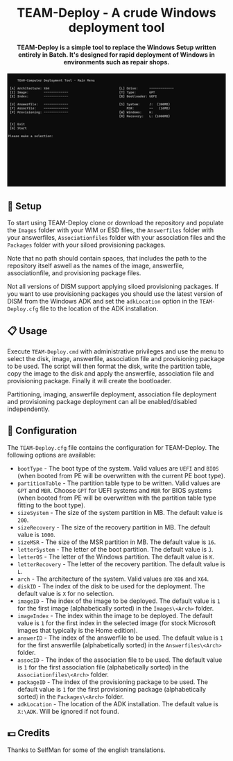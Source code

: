 <h1 align="center">
  <br>
  TEAM-Deploy - A crude Windows deployment tool
  <br>
</h1>

<h4 align="center">
  TEAM-Deploy is a simple tool to replace the Windows Setup written entirely in Batch. It's designed for rapid deployment of Windows in environments such as repair shops.
</h4>

<p align="center">
  <img src="./.github/title_animation.gif" alt="Size Limit CLI" width="738">
</p>

## 💾 Setup

To start using TEAM-Deploy clone or download the repository and populate the `Images` folder with your WIM or ESD files, the `Answerfiles` folder with your answerfiles, `Associationfiles` folder with your association files and the `Packages` folder with your siloed provisioning packages.

Note that no path should contain spaces, that includes the path to the repository itself aswell as the names of the image, answerfile, associationfile, and provisioning package files.

Not all versions of DISM support applying siloed provisioning packages. If you want to use provisioning packages you should use the latest version of DISM from the Windows ADK and set the `adkLocation` option in the `TEAM-Deploy.cfg` file to the location of the ADK installation.

## 📋 Usage

Execute `TEAM-Deploy.cmd` with administrative privileges and use the menu to select the disk, image, answerfile, association file and provisioning package to be used. The script will then format the disk, write the partition table, copy the image to the disk and apply the answerfile, association file and provisioning package. Finally it will create the bootloader.

Partitioning, imaging, answerfile deployment, association file deployment and provisioning package deployment can all be enabled/disabled independently.

## 📝 Configuration

The `TEAM-Deploy.cfg` file contains the configuration for TEAM-Deploy. The following options are available:
* `bootType` - The boot type of the system. Valid values are `UEFI` and `BIOS` (when booted from PE will be overwritten with the current PE boot type).
* `partitionTable` - The partition table type to be written. Valid values are `GPT` and `MBR`. Choose `GPT` for UEFI systems and `MBR` for BIOS systems (when booted from PE will be overwritten with the partition table type fitting to the boot type).
* `sizeSystem` - The size of the system partition in MB. The default value is `200`.
* `sizeRecovery` - The size of the recovery partition in MB. The default value is `1000`.
* `sizeMSR` - The size of the MSR partition in MB. The default value is `16`.
* `letterSystem` - The letter of the boot partition. The default value is `J`.
* `letterOS` - The letter of the Windows partition. The default value is `K`.
* `letterRecovery` - The letter of the recovery partition. The default value is `L`.
* `arch` - The architecture of the system. Valid values are `X86` and `X64`.
* `diskID` - The index of the disk to be used for the deployment. The default value is `X` for no selection.
* `imageID` - The index of the image to be deployed. The default value is `1` for the first image (alphabetically sorted) in the `Images\<Arch>` folder.
* `imageIndex` - The index within the image to be deployed. The default value is `1` for the first index in the selected image (for stock Microsoft images that typically is the Home edition).
* `answerID` - The index of the answerfile to be used. The default value is `1` for the first answerfile (alphabetically sorted) in the `Answerfiles\<Arch>` folder.
* `assocID` - The index of the association file to be used. The default value is `1` for the first association file (alphabetically sorted) in the `Associationfiles\<Arch>` folder.
* `packageID` - The index of the provisioning package to be used. The default value is `1` for the first provisioning package (alphabetically sorted) in the `Packages\<Arch>` folder.
* `adkLocation` - The location of the ADK installation. The default value is `X:\ADK`. Will be ignored if not found.

## 💵 Credits

Thanks to SelfMan for some of the english translations.